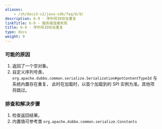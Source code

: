 ```yaml
---
aliases:
    - /zh/docs3-v2/java-sdk/faq/6/9/
description: 6-9 - 序列号ID存在重复
linkTitle: 6-9 - 服务端连接失败
title: 6-9 - 序列号ID存在重复
type: docs
weight: 9
---
```




### 可能的原因

1. 返回了一个空对象。
2. 自定义序列号类，`org.apache.dubbo.common.serialize.Serialization#getContentTypeId` 与系统内置存在重复，
此时在加载时，以首个加载到的 SPI 实例为准。其他项将跳过。

### 排查和解决步骤

1. 检查返回结果。
2. 内置值可参考类 `org.apache.dubbo.common.serialize.Constants`